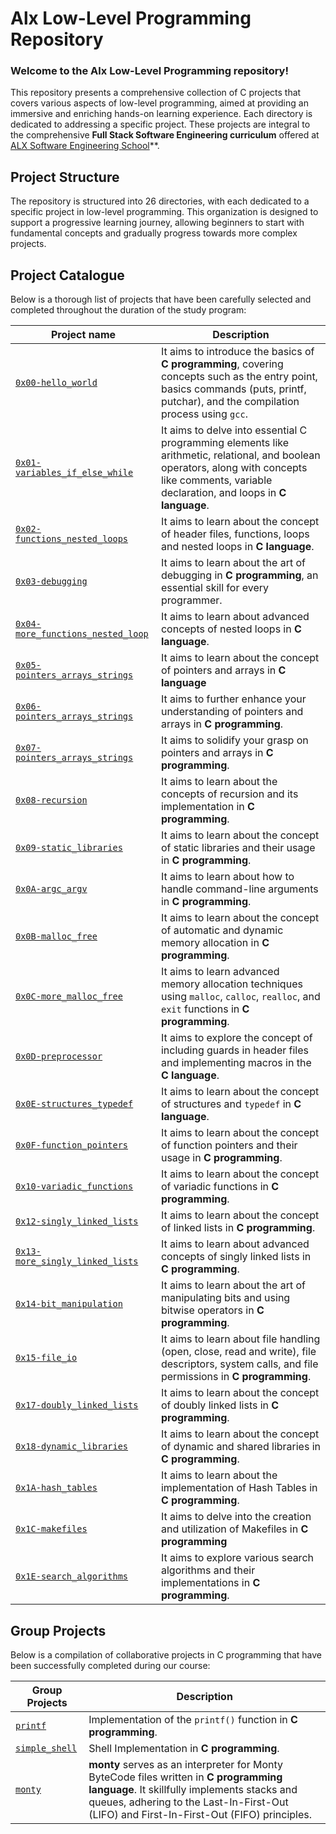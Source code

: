 # Alx Low-Level Programming Repository

### Welcome to the Alx Low-Level Programming repository!

This repository presents a comprehensive collection of C projects that covers various aspects of low-level programming, aimed at providing an immersive and enriching hands-on learning experience. Each directory is dedicated to addressing a specific project. These projects are integral to the comprehensive **Full Stack Software Engineering curriculum** offered at [ALX Software Engineering School](https://www.alxafrica.com/)**.

## Project Structure

The repository is structured into 26 directories, with each dedicated to a specific project in low-level programming. This organization is designed to support a progressive learning journey, allowing beginners to start with fundamental concepts and gradually progress towards more 
complex projects.

## Project Catalogue

Below is a thorough list of projects that have been carefully selected and completed throughout the duration of the study program:

| Project name | Description |
| ------------ | ----------- |
| [`0x00-hello_world`](https://github.com/deezyfg/alx-low_level_programming/tree/master/0x00-hello_world) | It aims to introduce the basics of **C programming**, covering concepts such as the entry point, basics commands (puts, printf, putchar), and the compilation process using `gcc`. |
| [`0x01-variables_if_else_while`](https://github.com/deezyfg/alx-low_level_programming/tree/master/0x01-variables_if_else_while) | It aims to delve into essential C programming elements like arithmetic, relational, and boolean operators, along with concepts like comments, variable declaration, and loops in **C language**. |
| [`0x02-functions_nested_loops`](https://github.com/deezyfg/alx-low_level_programming/tree/master/0x02-functions_nested_loops) | It aims to learn about the concept of header files, functions, loops and nested loops in **C language**. |
| [`0x03-debugging`](https://github.com/deezyfg/alx-low_level_programming/tree/master/0x03-debugging) | It aims to learn about the art of debugging in **C programming**, an essential skill for every programmer. |
| [`0x04-more_functions_nested_loop`](https://github.com/deezyfg/alx-low_level_programming/tree/master/0x04-more_functions_nested_loops) | It aims to learn about advanced concepts of nested loops in **C language**. |
| [`0x05-pointers_arrays_strings`](https://github.com/deezyfg/alx-low_level_programming/tree/master/0x05-pointers_arrays_strings) | It aims to learn about the concept of pointers and arrays in **C language** |
| [`0x06-pointers_arrays_strings`](https://github.com/deezyfg/alx-low_level_programming/tree/master/0x06-pointers_arrays_strings) | It aims to further enhance your understanding of pointers and arrays in **C programming**. |
| [`0x07-pointers_arrays_strings`](https://github.com/deezyfg/alx-low_level_programming/tree/master/0x07-pointers_arrays_strings) | It aims to solidify your grasp on pointers and arrays in **C programming**. |
| [`0x08-recursion`](https://github.com/deezyfg/alx-low_level_programming/tree/master/0x08-recursion) | It aims to learn about the concepts of recursion and its implementation in **C programming**. |
| [`0x09-static_libraries`](https://github.com/deezyfg/alx-low_level_programming/tree/master/0x09-static_libraries) | It aims to learn about the concept of static libraries and their usage in **C programming**. |
| [`0x0A-argc_argv`](https://github.com/deezyfg/alx-low_level_programming/tree/master/0x0A-argc_argv) | It aims to learn about how to handle command-line arguments in **C programming**. |
| [`0x0B-malloc_free`](https://github.com/deezyfg/alx-low_level_programming/tree/master/0x0B-malloc_free) | It aims to learn about the concept of automatic and dynamic memory allocation in **C programming**. |
| [`0x0C-more_malloc_free`](https://github.com/deezyfg/alx-low_level_programming/tree/master/0x0C-more_malloc_free) | It aims to learn advanced memory allocation techniques using `malloc`, `calloc`, `realloc`, and `exit` functions in **C programming**. |
| [`0x0D-preprocessor`](https://github.com/deezyfg/alx-low_level_programming/tree/master/0x0D-preprocessor) | It aims to explore the concept of including guards in header files and implementing macros in the **C language**. |
| [`0x0E-structures_typedef`](https://github.com/deezyfg/alx-low_level_programming/tree/master/0x0E-structures_typedef) | It aims to learn about the concept of structures and `typedef` in **C language**. |
| [`0x0F-function_pointers`](https://github.com/deezyfg/alx-low_level_programming/tree/master/0x0F-function_pointers) | It aims to learn about the concept of function pointers and their usage in **C programming**. |
| [`0x10-variadic_functions`](https://github.com/deezyfg/alx-low_level_programming/tree/master/0x10-variadic_functions) | It aims to learn about the concept of variadic functions in **C programming**. |
| [`0x12-singly_linked_lists`](https://github.com/deezyfg/alx-low_level_programming/tree/master/0x12-singly_linked_lists) | It aims to learn about the concept of linked lists in **C programming**. |
| [`0x13-more_singly_linked_lists`](https://github.com/deezyfg/alx-low_level_programming/tree/master/0x13-more_singly_linked_lists) | It aims to learn about advanced concepts of singly linked lists in **C programming**. |
| [`0x14-bit_manipulation`](https://github.com/deezyfg/alx-low_level_programming/tree/master/0x14-bit_manipulation) | It aims to learn about the art of manipulating bits and using bitwise operators in **C programming**. |
| [`0x15-file_io`](https://github.com/deezyfg/alx-low_level_programming/tree/master/0x15-file_io) | It aims to learn about file handling (open, close, read and write), file descriptors, system calls, and file permissions in **C programming**. |
| [`0x17-doubly_linked_lists`](https://github.com/deezyfg/alx-low_level_programming/tree/master/0x17-doubly_linked_lists) | It aims to learn about the concept of doubly linked lists in **C programming**. |
| [`0x18-dynamic_libraries`](https://github.com/deezyfg/alx-low_level_programming/tree/master/0x18-dynamic_libraries) | It aims to learn about the concept of dynamic and shared libraries in **C programming**. |
| [`0x1A-hash_tables`](https://github.com/deezyfg/alx-low_level_programming/tree/master/0x1A-hash_tables) | It aims to learn about the implementation of Hash Tables in **C programming**. |
| [`0x1C-makefiles`](https://github.com/deezyfg/alx-low_level_programming/tree/master/0x1C-makefiles) | It aims to delve into the creation and utilization of Makefiles in **C programming** |
| [`0x1E-search_algorithms`](https://github.com/deezyfg/alx-low_level_programming/tree/master/0x1E-search_algorithms) | It aims to explore various search algorithms and their implementations in **C programming**. |

## Group Projects

Below is a compilation of collaborative projects in C programming that have been successfully completed during our course:

| Group Projects | Description |
| -------------- | ----------- |
| [`printf`](https://github.com/deezyfg/printf) | Implementation of the `printf()` function in **C programming**. |
| [`simple_shell`](https://github.com/deezyfg/simple_shell) | Shell Implementation in **C programming**. |
| [`monty`](https://github.com/deezyfg/monty) | **monty** serves as an interpreter for Monty ByteCode files written in **C programming language**. It skillfully implements stacks and queues, adhering to the Last-In-First-Out (LIFO) and First-In-First-Out (FIFO) principles. |
